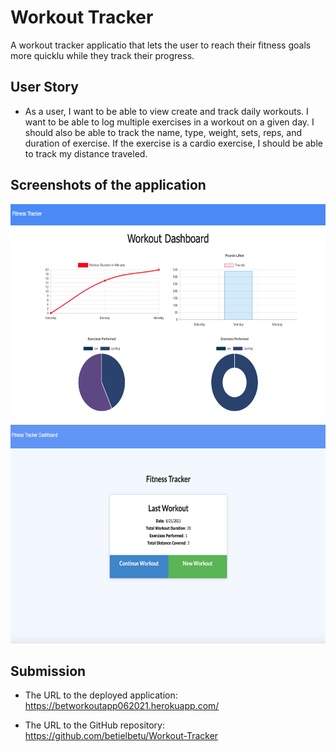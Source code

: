 # Workout Tracker

A workout tracker applicatio that lets the user to reach their fitness goals more quicklu while they track their progress. 

## User Story

* As a user, I want to be able to view create and track daily workouts. I want to be able to log multiple exercises in a workout on a given day. I should also be able to track the name, type, weight, sets, reps, and duration of exercise. If the exercise is a cardio exercise, I should be able to track my distance traveled.



## Screenshots of the application



<img src="./public/images/pic.png" width="1000" height="350">





<img src="./public/images/pic1.png" width="1000" height="350">




## Submission 


* The URL to the deployed application: https://betworkoutapp062021.herokuapp.com/

* The URL to the GitHub repository: https://github.com/betielbetu/Workout-Tracker
